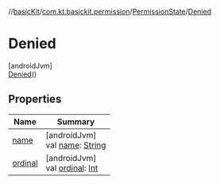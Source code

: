//[basicKit](../../../../index.md)/[com.kt.basickit.permission](../../index.md)/[PermissionState](../index.md)/[Denied](index.md)

# Denied

[androidJvm]\
[Denied](index.md)()

## Properties

| Name | Summary |
|---|---|
| [name](../../../com.kt.basickit.pollingcenter/-polling-center/-polling-type/-instant/index.md#-372974862%2FProperties%2F2043513891) | [androidJvm]<br>val [name](../../../com.kt.basickit.pollingcenter/-polling-center/-polling-type/-instant/index.md#-372974862%2FProperties%2F2043513891): [String](https://kotlinlang.org/api/latest/jvm/stdlib/kotlin/-string/index.html) |
| [ordinal](../../../com.kt.basickit.pollingcenter/-polling-center/-polling-type/-instant/index.md#-739389684%2FProperties%2F2043513891) | [androidJvm]<br>val [ordinal](../../../com.kt.basickit.pollingcenter/-polling-center/-polling-type/-instant/index.md#-739389684%2FProperties%2F2043513891): [Int](https://kotlinlang.org/api/latest/jvm/stdlib/kotlin/-int/index.html) |
